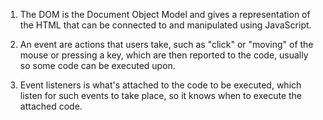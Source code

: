 1. The DOM is the Document Object Model and gives a representation of the HTML that can be connected to and manipulated using JavaScript.

2. An event are actions that users take, such as "click" or "moving" of the mouse or pressing a key, which are then reported to the code, usually so some code can be executed upon.

3. Event listeners is what's attached to the code to be executed, which listen for such events to take place, so it knows when to execute the attached code.